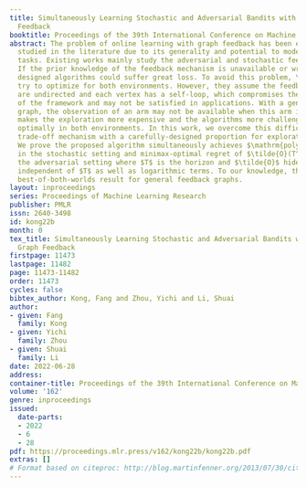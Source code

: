 ```yaml
---
title: Simultaneously Learning Stochastic and Adversarial Bandits with General Graph
  Feedback
booktitle: Proceedings of the 39th International Conference on Machine Learning
abstract: The problem of online learning with graph feedback has been extensively
  studied in the literature due to its generality and potential to model various learning
  tasks. Existing works mainly study the adversarial and stochastic feedback separately.
  If the prior knowledge of the feedback mechanism is unavailable or wrong, such specially
  designed algorithms could suffer great loss. To avoid this problem, \citet{erez2021towards}
  try to optimize for both environments. However, they assume the feedback graphs
  are undirected and each vertex has a self-loop, which compromises the generality
  of the framework and may not be satisfied in applications. With a general feedback
  graph, the observation of an arm may not be available when this arm is pulled, which
  makes the exploration more expensive and the algorithms more challenging to perform
  optimally in both environments. In this work, we overcome this difficulty by a new
  trade-off mechanism with a carefully-designed proportion for exploration and exploitation.
  We prove the proposed algorithm simultaneously achieves $\mathrm{poly} \log T$ regret
  in the stochastic setting and minimax-optimal regret of $\tilde{O}(T^{2/3})$ in
  the adversarial setting where $T$ is the horizon and $\tilde{O}$ hides parameters
  independent of $T$ as well as logarithmic terms. To our knowledge, this is the first
  best-of-both-worlds result for general feedback graphs.
layout: inproceedings
series: Proceedings of Machine Learning Research
publisher: PMLR
issn: 2640-3498
id: kong22b
month: 0
tex_title: Simultaneously Learning Stochastic and Adversarial Bandits with General
  Graph Feedback
firstpage: 11473
lastpage: 11482
page: 11473-11482
order: 11473
cycles: false
bibtex_author: Kong, Fang and Zhou, Yichi and Li, Shuai
author:
- given: Fang
  family: Kong
- given: Yichi
  family: Zhou
- given: Shuai
  family: Li
date: 2022-06-28
address:
container-title: Proceedings of the 39th International Conference on Machine Learning
volume: '162'
genre: inproceedings
issued:
  date-parts:
  - 2022
  - 6
  - 28
pdf: https://proceedings.mlr.press/v162/kong22b/kong22b.pdf
extras: []
# Format based on citeproc: http://blog.martinfenner.org/2013/07/30/citeproc-yaml-for-bibliographies/
---
```

